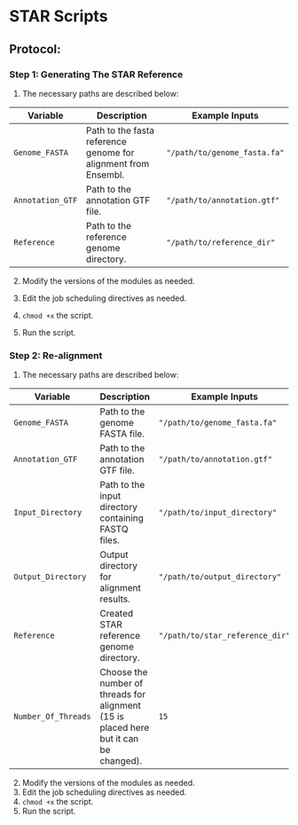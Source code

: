 # STAR Scripts

## Protocol:

### Step 1: Generating The STAR Reference

1) The necessary paths are described below:

| **Variable**            | **Description**                                                                                   | **Example Inputs**                |
|-------------------------|---------------------------------------------------------------------------------------------------|----------------------------------|
| `Genome_FASTA`          | Path to the fasta reference genome for alignment from Ensembl.                                    | `"/path/to/genome_fasta.fa"`     |
| `Annotation_GTF`        | Path to the annotation GTF file.                                                                  | `"/path/to/annotation.gtf"`      |
| `Reference`             | Path to the reference genome directory.                                                           | `"/path/to/reference_dir"`       |

2) Modify the versions of the modules as needed.

3) Edit the job scheduling directives as needed.
4) `chmod +x` the script.
5) Run the script.

### Step 2: Re-alignment

1) The necessary paths are described below:
 
| **Variable**            | **Description**                                                                           | **Example Inputs**                |
|-------------------------|-------------------------------------------------------------------------------------------|----------------------------------|
| `Genome_FASTA`          | Path to the genome FASTA file.                                                             | `"/path/to/genome_fasta.fa"`     |
| `Annotation_GTF`        | Path to the annotation GTF file.                                                            | `"/path/to/annotation.gtf"`      |
| `Input_Directory`       | Path to the input directory containing FASTQ files.                                        | `"/path/to/input_directory"`     |
| `Output_Directory`      | Output directory for alignment results.                                                     | `"/path/to/output_directory"`    |
| `Reference`             | Created STAR reference genome directory.                                                    | `"/path/to/star_reference_dir"`  |
| `Number_Of_Threads`     | Choose the number of threads for alignment (15 is placed here but it can be changed).       | `15`                             |

2) Modify the versions of the modules as needed.
3) Edit the job scheduling directives as needed.
4) `chmod +x` the script.
5) Run the script.
